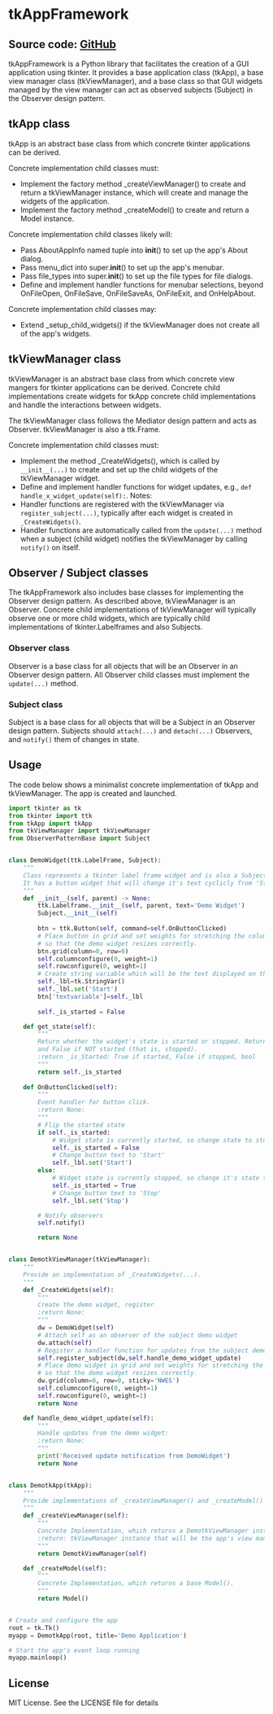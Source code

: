 # tkAppFramework

Source code: [GitHub](https://github.com/KevinRGeurts/tkAppFramework)
---
tkAppFramework is a Python library that facilitates the creation of a GUI application using tkinter. It provides
a base application class (tkApp), a base view manager class (tkViewManager), and a base class so that GUI widgets
managed by the view manager can act as observed subjects (Subject) in the Observer design pattern.

## tkApp class

tkApp is an abstract base class from which concrete tkinter applications can be derived.

Concrete implementation child classes must:
- Implement the factory method _createViewManager() to create and return a tkViewManager instance,
  which will create and manage the widgets of the application.
- Implement the factory method _createModel() to create and return a Model instance.
  
Concrete implementation child classes likely will:
- Pass AboutAppInfo named tuple into __init__() to set up the app's About dialog.
- Pass menu_dict into super.__init__() to set up the app's menubar.
- Pass file_types into super.__init__() to set up the file types for file dialogs.
- Define and implement handler functions for menubar selections, beyond OnFileOpen, OnFileSave,
  OnFileSaveAs, OnFileExit, and OnHelpAbout.

Concrete implementation child classes may:
- Extend _setup_child_widgets() if the tkViewManager does not create all of the app's widgets.

## tkViewManager class

tkViewManager is an abstract base class from which concrete view mangers for tkinter applications can be derived.
Concrete child implementations create widgets for tkApp concrete child implementations and handle the interactions
between widgets.

The tkViewManager class follows the Mediator design pattern and acts as Observer. tkViewManager is also a ttk.Frame.

Concrete implementation child classes must:
- Implement the method _CreateWidgets(), which is called by ```__init__(...)``` to create and set up the child widgets
  of the tkViewManager widget.
- Define and implement handler functions for widget updates, e.g., ```def handle_x_widget_update(self):```.
Notes:
- Handler functions are registered with the tkViewManager via ```register_subject(...)```, typically after each widget is created in ```_CreateWidgets()```. 
- Handler functions are automatically called from the ```update(...)``` method when a subject (child widget) notifies the tkViewManager by calling ```notify()``` on itself.

## Observer / Subject classes

The tkAppFramework also includes base classes for implementing the Observer design pattern. As described above,
tkViewManager is an Observer. Concrete child implementations of tkViewManager will typically observe one or more
child widgets, which are typically child implementations of tkinter.Labelframes and also Subjects.

### Observer class
Observer is a base class for all objects that will be an Observer in an Observer design pattern.
All Observer child classes must implement the ```update(...)``` method.

### Subject class
Subject is a base class for all objects that will be a Subject in an Observer design pattern.
Subjects should ```attach(...)``` and ```detach(...)``` Observers, and ```notify()``` them of changes in state.

## Usage
The code below shows a minimalist concrete implementation of tkApp and tkViewManager. The app is created and
launched.

```python
import tkinter as tk
from tkinter import ttk
from tkApp import tkApp
from tkViewManager import tkViewManager
from ObserverPatternBase import Subject


class DemoWidget(ttk.LabelFrame, Subject):
    """
    Class represents a tkinter label frame widget and is also a Subject in Observer design pattern.
    It has a button widget that will change it's text cyclicly from 'Start' to 'Stop' when clicked.
    """
    def __init__(self, parent) -> None:
        ttk.Labelframe.__init__(self, parent, text='Demo Widget')
        Subject.__init__(self)
        
        btn = ttk.Button(self, command=self.OnButtonClicked)
        # Place button in grid and set weights for stretching the column and row in the grid
        # so that the demo widget resizes correctly.
        btn.grid(column=0, row=0)
        self.columnconfigure(0, weight=1)
        self.rowconfigure(0, weight=1)
        # Create string variable which will be the text displayed on the button
        self._lbl=tk.StringVar()
        self._lbl.set('Start')
        btn['textvariable']=self._lbl
        
        self._is_started = False

    def get_state(self):
        """
        Return whether the widget's state is started or stopped. Returns this as a bool which is True if started,
        and False if NOT started (that is, stopped).
        :return _is_Started: True if started, False if stopped, bool
        """
        return self._is_started
    
    def OnButtonClicked(self):
        """
        Event handler for button click.
        :return None:
        """
        # Flip the started state
        if self._is_started:
            # Widget state is currently started, so change state to stopped
            self._is_started = False
            # Change button text to 'Start'
            self._lbl.set('Start')
        else:
            # Widget state is currently stopped, so change it's state to started
            self._is_started = True
            # Change button text to 'Stop'
            self._lbl.set('Stop')

        # Notify observers
        self.notify()

        return None


class DemotkViewManager(tkViewManager):
    """
    Provide an implementation of _CreateWidgets(...).
    """
    def _CreateWidgets(self):
        """
        Create the demo widget, register 
        :return None:
        """
        dw = DemoWidget(self)
        # Attach self as an observer of the subject demo widget
        dw.attach(self)
        # Register a handler function for updates from the subject demo widget
        self.register_subject(dw,self.handle_demo_widget_update)
        # Place demo widget in grid and set weights for stretching the column and row in the grid
        # so that the demo widget resizes correctly.
        dw.grid(column=0, row=0, sticky='NWES')
        self.columnconfigure(0, weight=1)
        self.rowconfigure(0, weight=1)
        return None

    def handle_demo_widget_update(self):
        """
        Handle updates from the demo widget:
        :return None:
        """
        print('Received update notification from DemoWidget')
        return None


class DemotkApp(tkApp):
    """
    Provide implementations of _createViewManager() and _createModel() factory methods.
    """
    def _createViewManager(self):
        """
        Concrete Implementation, which returns a DemotkViewManager instance.
        :return: tkViewManager instance that will be the app's view manager
        """
        return DemotkViewManager(self)

    def _createModel(self):
        """
        Concrete Implementation, which returns a base Model().
        """
        return Model()


# Create and configure the app
root = tk.Tk()
myapp = DemotkApp(root, title='Demo Application')

# Start the app's event loop running
myapp.mainloop()
```

## License
MIT License. See the LICENSE file for details
